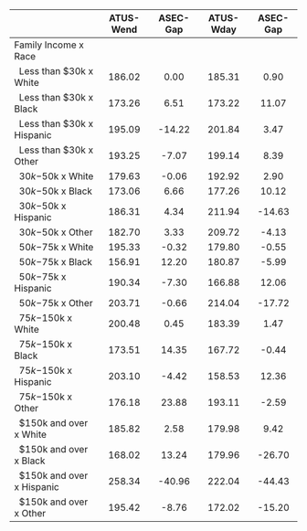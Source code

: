 
|                      |    ATUS-Wend |     ASEC-Gap |    ATUS-Wday |     ASEC-Gap |
| -------------------- | :----------: | :----------: | :----------: | :----------: |
| Family Income x Race |              |              |              |              |
| &nbsp;&nbsp;Less than $30k x White |       186.02 |         0.00 |       185.31 |         0.90 |
| &nbsp;&nbsp;Less than $30k x Black |       173.26 |         6.51 |       173.22 |        11.07 |
| &nbsp;&nbsp;Less than $30k x Hispanic |       195.09 |       -14.22 |       201.84 |         3.47 |
| &nbsp;&nbsp;Less than $30k x Other |       193.25 |        -7.07 |       199.14 |         8.39 |
| &nbsp;&nbsp;$30k-$50k x White |       179.63 |        -0.06 |       192.92 |         2.90 |
| &nbsp;&nbsp;$30k-$50k x Black |       173.06 |         6.66 |       177.26 |        10.12 |
| &nbsp;&nbsp;$30k-$50k x Hispanic |       186.31 |         4.34 |       211.94 |       -14.63 |
| &nbsp;&nbsp;$30k-$50k x Other |       182.70 |         3.33 |       209.72 |        -4.13 |
| &nbsp;&nbsp;$50k-$75k x White |       195.33 |        -0.32 |       179.80 |        -0.55 |
| &nbsp;&nbsp;$50k-$75k x Black |       156.91 |        12.20 |       180.87 |        -5.99 |
| &nbsp;&nbsp;$50k-$75k x Hispanic |       190.34 |        -7.30 |       166.88 |        12.06 |
| &nbsp;&nbsp;$50k-$75k x Other |       203.71 |        -0.66 |       214.04 |       -17.72 |
| &nbsp;&nbsp;$75k-$150k x White |       200.48 |         0.45 |       183.39 |         1.47 |
| &nbsp;&nbsp;$75k-$150k x Black |       173.51 |        14.35 |       167.72 |        -0.44 |
| &nbsp;&nbsp;$75k-$150k x Hispanic |       203.10 |        -4.42 |       158.53 |        12.36 |
| &nbsp;&nbsp;$75k-$150k x Other |       176.18 |        23.88 |       193.11 |        -2.59 |
| &nbsp;&nbsp;$150k and over x White |       185.82 |         2.58 |       179.98 |         9.42 |
| &nbsp;&nbsp;$150k and over x Black |       168.02 |        13.24 |       179.96 |       -26.70 |
| &nbsp;&nbsp;$150k and over x Hispanic |       258.34 |       -40.96 |       222.04 |       -44.43 |
| &nbsp;&nbsp;$150k and over x Other |       195.42 |        -8.76 |       172.02 |       -15.20 |

